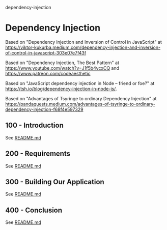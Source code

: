 dependency-injection
# Dependency Injection

Based on "Dependency Injection and Inversion of Control in JavaScript" at https://viktor-kukurba.medium.com/dependency-injection-and-inversion-of-control-in-javascript-303e07e7f43f

Based on "Dependency Injection, The Best Pattern" at https://www.youtube.com/watch?v=J1f5b4vcxCQ and https://www.patreon.com/codeaesthetic

Based on "JavaScript dependency injection in Node – friend or foe?" at https://tsh.io/blog/dependency-injection-in-node-js/.

Based on "Advantages of Tsyringe to ordinary Dependency Injection" at https://pandaquests.medium.com/advantages-of-tsyringe-to-ordinary-dependency-injection-f68f4e597329

## 100 - Introduction

See [README.md](./100/README.md)

## 200 - Requirements

See [README.md](./200/README.md)

## 300 - Building Our Application

See [README.md](./300/README.md)

## 400 - Conclusion

See [README.md](./400/README.md)
